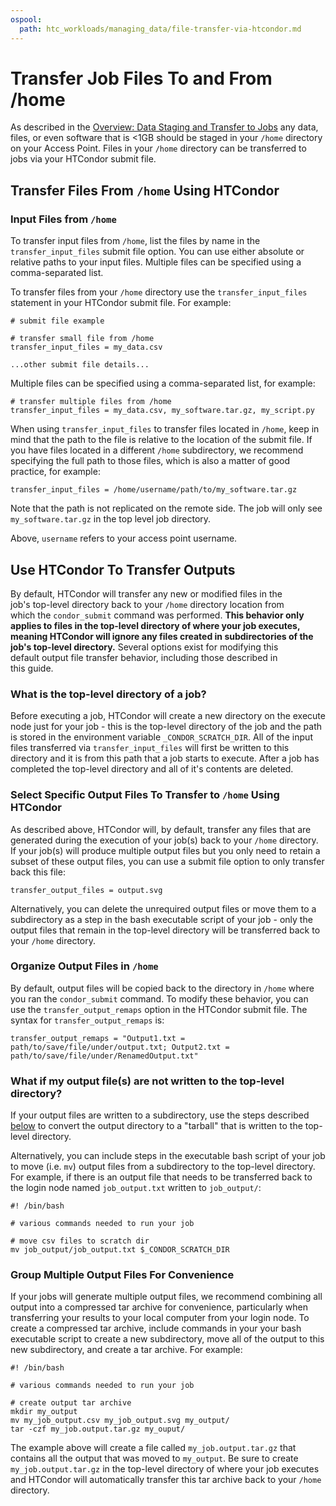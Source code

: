 ```yaml
---
ospool:
  path: htc_workloads/managing_data/file-transfer-via-htcondor.md
---
```


Transfer Job Files To and From /home
=======================

As described in the [Overview: Data Staging and Transfer to Jobs](../overview/) 
any data, files, or even software that is <1GB should be staged in 
your `/home` directory on your Access Point. Files in your 
`/home` directory can be transferred to jobs via your HTCondor submit file.

## Transfer Files From `/home` Using HTCondor


### Input Files from `/home`

To transfer input files from `/home`, list the files by name in the
`transfer_input_files` submit file option. You can use either absolute
or relative paths to your input files. Multiple files can be specified
using a comma-separated list.

To transfer files from your `/home` directory use the `transfer_input_files` 
statement in your HTCondor submit file. For example:

	# submit file example
	
	# transfer small file from /home 
	transfer_input_files = my_data.csv
	
	...other submit file details...

Multiple files can be specified using a comma-separated list, for example:

	# transfer multiple files from /home
	transfer_input_files = my_data.csv, my_software.tar.gz, my_script.py

When using `transfer_input_files` to transfer files located in `/home`, 
keep in mind that the path to the file is relative to the location of 
the submit file. If you have files located in a different `/home` subdirectory, 
we recommend specifying the full path to those files, which is also a matter 
of good practice, for example:

	transfer_input_files = /home/username/path/to/my_software.tar.gz

Note that the path is not replicated on the remote side. The job will only
see `my_software.tar.gz` in the top level job directory.

Above, `username` refers to your access point username.


## Use HTCondor To Transfer Outputs

By default, HTCondor will transfer any new or modified files in the     
job's top-level directory back to your `/home` directory location from  
which the `condor_submit` command was performed. **This behavior only   
applies to files in the top-level directory of where your job executes, 
meaning HTCondor will ignore any files created in subdirectories of the 
job's top-level directory.** Several options exist for modifying this   
default output file transfer behavior, including those described in     
this guide.                                                             

### What is the top-level directory of a job?

Before executing a job, HTCondor will create a new directory on the execute 
node just for your job - this is the top-level directory of the job and the 
path is stored in the environment variable `_CONDOR_SCRATCH_DIR`. All of the 
input files transferred via `transfer_input_files` will first be written to 
this directory and it is from this path that a job starts to execute. After 
a job has completed the top-level directory and all of it's contents are 
deleted.

### Select Specific Output Files To Transfer to `/home` Using HTCondor

As described above, HTCondor will, by default, transfer any files
that are generated during the execution of your job(s) back to your
`/home` directory. If your job(s) will produce multiple output files but
you only need to retain a subset of these output files, you can use a submit
file option to only transfer back this file: 

	transfer_output_files = output.svg

Alternatively, you can delete the unrequired output files or move them to a subdirectory as
a step in the bash executable script of your job - only the output files
that remain in the top-level directory will be transferred back to your
`/home` directory.

### Organize Output Files in `/home`

By default, output files will be copied back to the directory in `/home`
where you ran the `condor_submit` command. To modify these behavior, 
you can use the `transfer_output_remaps` option in the HTCondor submit file. 
The syntax for `transfer_output_remaps` is: 

    transfer_output_remaps = "Output1.txt = path/to/save/file/under/output.txt; Output2.txt = path/to/save/file/under/RenamedOutput.txt"

### What if my output file(s) are not written to the top-level directory?

If your output files are written to a subdirectory, use the steps described 
[below](#group-multiple-output-files-for-convenience) to convert the output 
directory to a "tarball" that is written to the top-level directory. 

Alternatively, you can include steps in the executable bash script of 
your job to move (i.e. `mv`) output files from a subdirectory to 
the top-level directory. For example, if there is an output file that 
needs to be transferred back to the login node named `job_output.txt` 
written to `job_output/`:

	#! /bin/bash
	
	# various commands needed to run your job
	
	# move csv files to scratch dir
	mv job_output/job_output.txt $_CONDOR_SCRATCH_DIR

### Group Multiple Output Files For Convenience

If your jobs will generate multiple output files, we recommend combining
all output into a compressed tar archive for convenience, particularly
when transferring your results to your local computer from your login
node. To create a compressed tar archive, include commands in your your
bash executable script to create a new subdirectory, move all of the
output to this new subdirectory, and create a tar archive. For example:

	#! /bin/bash
	
	# various commands needed to run your job
	
	# create output tar archive
	mkdir my_output
	mv my_job_output.csv my_job_output.svg my_output/
	tar -czf my_job.output.tar.gz my_ouput/

The example above will create a file called `my_job.output.tar.gz` that
contains all the output that was moved to `my_output`. Be sure to create
`my_job.output.tar.gz` in the top-level directory of where your job
executes and HTCondor will automatically transfer this tar archive back
to your `/home` directory.




